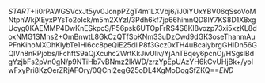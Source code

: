 $START$+Ii0rPAWGSVcxJt5yv0JonpPZgT4m1LXVbj6/iJ0iYUxYBV06qSsoVoMNtphWkjXEyxPYsTo2oIck/m5m2XYzI/3Pdh6kf7jp66himnQD8lY7KS8D1X8xgUcyg0KAEMMP4DwKnESkpcS/P56psk6UTOpFrRS4S8Kl8vozp73xi5xzKL8doxNMG1SMns2+OmBnwtL8GkCzQTfSpKNm33uDzCwd9dGK3oseThanmAuPFnKihoMXOhKIybTe1Hl6cc8peQiE25dliP8f3Gcz0xTH4uBcaiybrgGHIDn56GQlVn8nRPjobs/lFchftS9aQjXcuhc2WrtKkJivUliv/YjAhTBqey6pcnOj/HSgslBdgYzjbFs2pVn0gN/p9NTiHb7vBNmz2lkWD/zrzYpEpUAzYH6kCvUHjBk+/yoIwFxyPri8KzOerZRjAFOry/0QCnl2egG25oDL4XgMoDqgSfZKQ==$END$